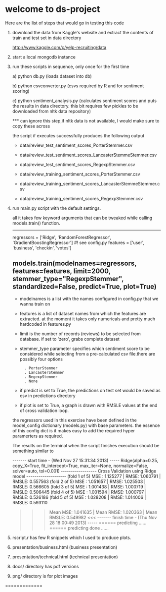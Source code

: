 welcome to ds-project
==========
Here are the list of steps that would go in testing this code

1) download the data from Kaggle's website
   and extract the contents of train and
   test set in data directory
   
   http://www.kaggle.com/c/yelp-recruiting/data

2) start a local mongodb instance

3) run these scripts in sequence, only once for the first time

   a) python db.py
      (loads dataset into db)

   b) python csvconverter.py
      (csvs required by R and for sentiment scoring)
   
   c) python sentiment_analysis.py
      (calculates sentiment scores and puts the results in data directory.
      this bit requires few pickles to be downloaded from nltk data
      repository)
      
      *** can ignore this step,if nltk data is not available, I would make sure to copy these across

      the script if executes successfully produces the following output      
      - data/review_test_sentiment_scores_PorterStemmer.csv
      - data/review_test_sentiment_scores_LancasterStemmeStemmer.csv
      - data/review_test_sentiment_scores_RegexpStemmer.csv
      
      - data/review_training_sentiment_scores_PorterStemmer.csv
      - data/review_training_sentiment_scores_LancasterStemmeStemmer.csv
      - data/review_training_sentiment_scores_RegexpStemmer.csv
      
      
4) run main.py script with the default settings.

   all it takes few keyword arguments that can be
   tweaked while calling models.train() function.
     
     -----------------------------------------------------
     regressors = ['Ridge', 'RandomForestRegressor', 'GradientBoostingRegressor'] #! see config.py 
     features = ['user', 'business', 'checkin', 'votes']

     models.train(modelnames=regressors, features=features, limit=2000, stemmer_type="RegexpStemmer",
                 standardized=False, predict=True, plot=True)
     ------------------------------------------------------

    - modelnames is a list with the names configured in
       config.py that we wanna train on

    - features is a list of dataset names from which
       the features are extracted. at the moment it takes
       only numericals and pretty much hardcoded in features.py

    - limit is the number of records (reviews) to be selected
       from database. if set to 'zero', grabs complete dataset 

    - stemmer_type parameter specifies which sentiment score to
       be considered while selecting from a pre-calculated csv
       file.there are possibly four options
       
            . PorterStemmer
            . LancasterStemmer
            . RegexpStemmer
            . None
                   
    - if predict is set to True, the predictions on test set
       would be saved as csv in predictions directory

    - if plot is set to True, a graph is drawn with RMSLE
      values at the end of cross validation loop.
                      
    the regressors used in this exercise
    have been defined in the model_config
    dictionary (models.py) with base
    parameters.
    the essence of this config dict is it
    makes easy to add the required hyper
    paramerters as required.

    The results on the terminal when the script finishes execution
    should be something similar to 
    
    ------- start time - (Wed Nov 27 15:31:34 2013) -----
    Ridge(alpha=0.25, copy_X=True, fit_intercept=True, max_iter=None,
    normalize=False, solver=auto, tol=0.001)
    ------------------ Cross Validation using Ridge model --------------------
    (fold 1 of 5) MSE : 1.125277 | RMSE: 1.060791 | RMSLE: 0.557563
    (fold 2 of 5) MSE : 1.051657 | RMSE: 1.025503 | RMSLE: 0.566605
    (fold 3 of 5) MSE : 1.001438 | RMSE: 1.000719 | RMSLE: 0.506445
    (fold 4 of 5) MSE : 1.001594 | RMSE: 1.000797 | RMSLE: 0.526186
    (fold 5 of 5) MSE : 1.028208 | RMSE: 1.014006 | RMSLE: 0.593110
    >>> Mean MSE: 1.041635 | Mean RMSE: 1.020363 | Mean RMSLE: 0.549982 <<<
    ------- finish time - (Thu Nov 28 18:00:49 2013) -----
    ====== predicting ......
    ====== predicting done ......

5) rscript.r has few R snippets which I used to produce plots.

6) presentation/business.html (business presentation)

7) presentation/technical.html (technical presentation)

8) docs/ directory has pdf versions

9) png/ directory is for plot images



=============
